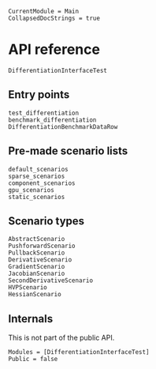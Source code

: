 ```@meta
CurrentModule = Main
CollapsedDocStrings = true
```

# API reference

```@docs
DifferentiationInterfaceTest
```

## Entry points

```@docs
test_differentiation
benchmark_differentiation
DifferentiationBenchmarkDataRow
```

## Pre-made scenario lists

```@docs
default_scenarios
sparse_scenarios
component_scenarios
gpu_scenarios
static_scenarios
```

## Scenario types

```@docs
AbstractScenario
PushforwardScenario
PullbackScenario
DerivativeScenario
GradientScenario
JacobianScenario
SecondDerivativeScenario
HVPScenario
HessianScenario
```

## Internals

This is not part of the public API.

```@autodocs
Modules = [DifferentiationInterfaceTest]
Public = false
```
